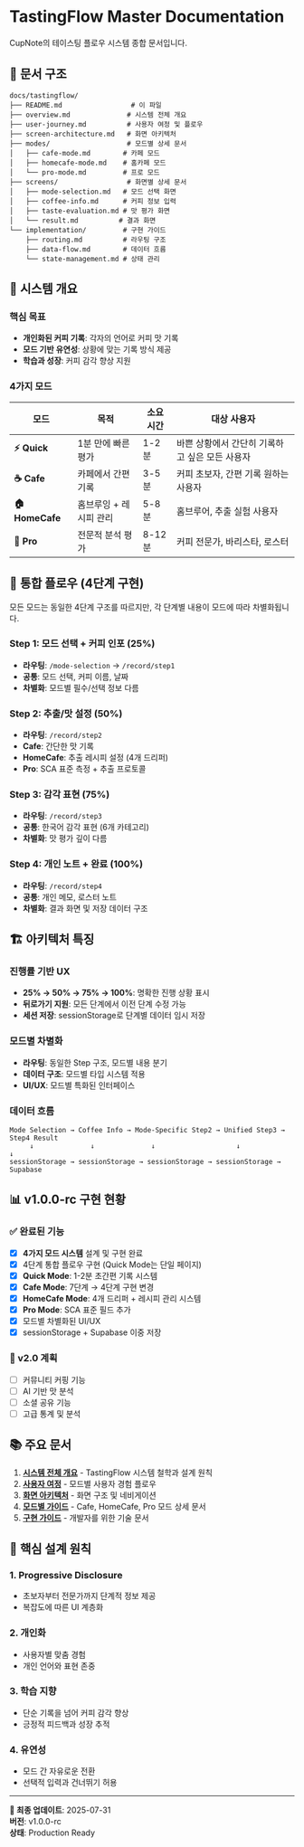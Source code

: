 # TastingFlow Master Documentation

CupNote의 테이스팅 플로우 시스템 종합 문서입니다.

## 📂 문서 구조

```
docs/tastingflow/
├── README.md                 # 이 파일
├── overview.md              # 시스템 전체 개요
├── user-journey.md          # 사용자 여정 및 플로우
├── screen-architecture.md   # 화면 아키텍처
├── modes/                   # 모드별 상세 문서
│   ├── cafe-mode.md        # 카페 모드
│   ├── homecafe-mode.md    # 홈카페 모드
│   └── pro-mode.md         # 프로 모드
├── screens/                 # 화면별 상세 문서
│   ├── mode-selection.md   # 모드 선택 화면
│   ├── coffee-info.md      # 커피 정보 입력
│   ├── taste-evaluation.md # 맛 평가 화면
│   └── result.md          # 결과 화면
└── implementation/         # 구현 가이드
    ├── routing.md          # 라우팅 구조
    ├── data-flow.md        # 데이터 흐름
    └── state-management.md # 상태 관리
```

## 🎯 시스템 개요

### 핵심 목표
- **개인화된 커피 기록**: 각자의 언어로 커피 맛 기록
- **모드 기반 유연성**: 상황에 맞는 기록 방식 제공
- **학습과 성장**: 커피 감각 향상 지원

### 4가지 모드

| 모드 | 목적 | 소요시간 | 대상 사용자 |
|------|------|----------|-------------|
| **⚡ Quick** | 1분 만에 빠른 평가 | 1-2분 | 바쁜 상황에서 간단히 기록하고 싶은 모든 사용자 |
| **☕ Cafe** | 카페에서 간편 기록 | 3-5분 | 커피 초보자, 간편 기록 원하는 사용자 |
| **🏠 HomeCafe** | 홈브루잉 + 레시피 관리 | 5-8분 | 홈브루어, 추출 실험 사용자 |
| **🔬 Pro** | 전문적 분석 평가 | 8-12분 | 커피 전문가, 바리스타, 로스터 |

## 📱 통합 플로우 (4단계 구현)

모든 모드는 동일한 4단계 구조를 따르지만, 각 단계별 내용이 모드에 따라 차별화됩니다.

### Step 1: 모드 선택 + 커피 인포 (25%)
- **라우팅**: `/mode-selection` → `/record/step1`
- **공통**: 모드 선택, 커피 이름, 날짜
- **차별화**: 모드별 필수/선택 정보 다름

### Step 2: 추출/맛 설정 (50%)
- **라우팅**: `/record/step2`
- **Cafe**: 간단한 맛 기록
- **HomeCafe**: 추출 레시피 설정 (4개 드리퍼)
- **Pro**: SCA 표준 측정 + 추출 프로토콜

### Step 3: 감각 표현 (75%)
- **라우팅**: `/record/step3`
- **공통**: 한국어 감각 표현 (6개 카테고리)
- **차별화**: 맛 평가 깊이 다름

### Step 4: 개인 노트 + 완료 (100%)
- **라우팅**: `/record/step4`
- **공통**: 개인 메모, 로스터 노트
- **차별화**: 결과 화면 및 저장 데이터 구조

## 🏗️ 아키텍처 특징

### 진행률 기반 UX
- **25% → 50% → 75% → 100%**: 명확한 진행 상황 표시
- **뒤로가기 지원**: 모든 단계에서 이전 단계 수정 가능
- **세션 저장**: sessionStorage로 단계별 데이터 임시 저장

### 모드별 차별화
- **라우팅**: 동일한 Step 구조, 모드별 내용 분기
- **데이터 구조**: 모드별 타입 시스템 적용
- **UI/UX**: 모드별 특화된 인터페이스

### 데이터 흐름
```
Mode Selection → Coffee Info → Mode-Specific Step2 → Unified Step3 → Step4 Result
     ↓              ↓              ↓                    ↓              ↓
sessionStorage → sessionStorage → sessionStorage → sessionStorage → Supabase
```

## 📊 v1.0.0-rc 구현 현황

### ✅ 완료된 기능
- [x] **4가지 모드 시스템** 설계 및 구현 완료
- [x] 4단계 통합 플로우 구현 (Quick Mode는 단일 페이지)
- [x] **Quick Mode**: 1-2분 초간편 기록 시스템
- [x] **Cafe Mode**: 7단계 → 4단계 구현 변경
- [x] **HomeCafe Mode**: 4개 드리퍼 + 레시피 관리 시스템
- [x] **Pro Mode**: SCA 표준 필드 추가
- [x] 모드별 차별화된 UI/UX
- [x] sessionStorage + Supabase 이중 저장

### 🔄 v2.0 계획
- [ ] 커뮤니티 커핑 기능
- [ ] AI 기반 맛 분석
- [ ] 소셜 공유 기능
- [ ] 고급 통계 및 분석

## 📚 주요 문서

1. **[시스템 전체 개요](./overview.md)** - TastingFlow 시스템 철학과 설계 원칙
2. **[사용자 여정](./user-journey.md)** - 모드별 사용자 경험 플로우
3. **[화면 아키텍처](./screen-architecture.md)** - 화면 구조 및 네비게이션
4. **[모드별 가이드](./modes/)** - Cafe, HomeCafe, Pro 모드 상세 문서
5. **[구현 가이드](./implementation/)** - 개발자를 위한 기술 문서

## 🎯 핵심 설계 원칙

### 1. Progressive Disclosure
- 초보자부터 전문가까지 단계적 정보 제공
- 복잡도에 따른 UI 계층화

### 2. 개인화
- 사용자별 맞춤 경험
- 개인 언어와 표현 존중

### 3. 학습 지향
- 단순 기록을 넘어 커피 감각 향상
- 긍정적 피드백과 성장 추적

### 4. 유연성
- 모드 간 자유로운 전환
- 선택적 입력과 건너뛰기 허용

---

**📅 최종 업데이트**: 2025-07-31  
**버전**: v1.0.0-rc  
**상태**: Production Ready